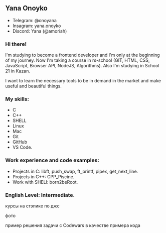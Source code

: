 ## Yana Onoyko

* Telegram: @onoyana
* Insagram: yana.onoyko
* Discord: Yana (@amoriah)

### Hi there! 
I'm studying to become a frontend developer and I'm only at the beginning of my journey. Now I'm taking a course in rs-school (GIT, HTML, CSS, JavaScript, Browser API, NodeJS, Algorithms). Also I'm studying in School 21 in Kazan.

I want to learn the necessary tools to be in demand in the market and make useful and beautiful things.

### My skills: 
* C
* C++
* SHELL
* Linux
* Mac
* Git
* GitHub
* VS Code. 

### Work experience and code examples:
* Projects in C: libft, push_swap, ft_printf, pipex, get_next_line.
* Projects in C++: CPP_Piscine.
* Work with SHELl: born2beRoot.

### English Level: Intermediate.

курсы на стэпике по джc

фото

пример решения задачи с Codewars в качестве примера кода
